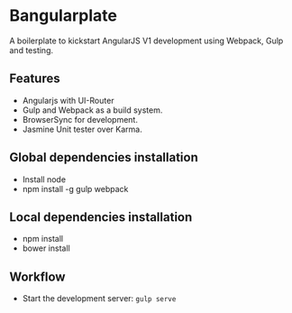 
# Bangularplate

A boilerplate to kickstart AngularJS V1 development using Webpack, Gulp and testing.


Features
---
* Angularjs with UI-Router
* Gulp and Webpack as a build system.
* BrowserSync for development.
* Jasmine Unit tester over Karma.


Global dependencies installation
---

* Install node
* npm install -g gulp webpack


Local dependencies installation
---

* npm install
* bower install


Workflow
---

* Start the development server: `gulp serve`